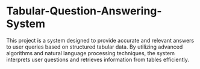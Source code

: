 # Tabular-Question-Answering-System
This project is a system designed to provide accurate and relevant answers to user queries based on structured tabular data. By utilizing advanced algorithms and natural language processing techniques, the system interprets user questions and retrieves information from tables efficiently.
